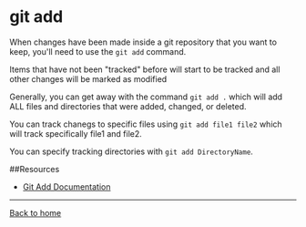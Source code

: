 # git add

When changes have been made inside a git repository that you want to keep, you'll need to use the `git add` command.

Items that have not been "tracked" before will start to be tracked and all other changes will be marked as modified

Generally, you can get away with the command `git add .` which will add ALL files and directories that were added, changed, or deleted.

You can track chanegs to specific files using `git add file1 file2` which will track specifically file1 and file2.

You can specify tracking directories with `git add DirectoryName`.

##Resources 

- [Git Add Documentation](https://git-scm.com/docs/git-add)

---

[Back to home](../README.md)